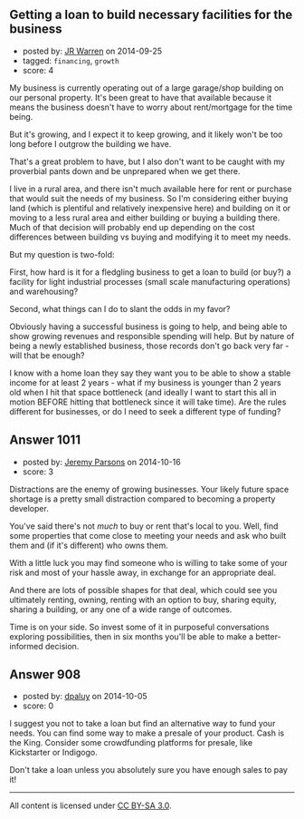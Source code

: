 ## Getting a loan to build necessary facilities for the business

- posted by: [JR Warren](https://stackexchange.com/users/1866317/jr-warren) on 2014-09-25
- tagged: `financing`, `growth`
- score: 4

My business is currently operating out of a large garage/shop building on our personal property. It's been great to have that available because it means the business doesn't have to worry about rent/mortgage for the time being.

But it's growing, and I expect it to keep growing, and it likely won't be too long before I outgrow the building we have.

That's a great problem to have, but I also don't want to be caught with my proverbial pants down and be unprepared when we get there.

I live in a rural area, and there isn't much available here for rent or purchase that would suit the needs of my business. So I'm considering either buying land (which is plentiful and relatively inexpensive here) and building on it or moving to a less rural area and either building or buying a building there.  Much of that decision will probably end up depending on the cost differences between building vs buying and modifying it to meet my needs.

But my question is two-fold:

First, how hard is it for a fledgling business to get a loan to build (or buy?) a facility for light industrial processes (small scale manufacturing operations) and warehousing? 

Second, what things can I do to slant the odds in my favor?

Obviously having a successful business is going to help, and being able to show growing revenues and responsible spending will help. But by nature of being a newly established business, those records don't go back very far - will that be enough?

I know with a home loan they say they want you to be able to show a stable income for at least 2 years - what if my business is younger than 2 years old when I hit that space bottleneck (and ideally I want to start this all in motion BEFORE hitting that bottleneck since it will take time). Are the rules different for businesses, or do I need to seek a different type of funding?


## Answer 1011

- posted by: [Jeremy Parsons](https://stackexchange.com/users/497810/jeremy-parsons) on 2014-10-16
- score: 3

Distractions are the enemy of growing businesses. Your likely future space shortage is a pretty small distraction compared to becoming a property developer.

You've said there's not *much* to buy or rent that's local to you. Well, find some properties that come close to meeting your needs and ask who built them and (if it's different) who owns them.

With a little luck you may find someone who is willing to take some of your risk and most of your hassle away, in exchange for an appropriate deal.

And there are lots of possible shapes for that deal, which could see you ultimately renting, owning, renting with an option to buy, sharing equity, sharing a building, or any one of a wide range of outcomes.

Time is on your side. So invest some of it in purposeful conversations exploring possibilities, then in six months you'll be able to make a better-informed decision.


## Answer 908

- posted by: [dpaluy](https://stackexchange.com/users/978764/dpaluy) on 2014-10-05
- score: 0

I suggest you not to take a loan but find an alternative way to fund your needs.
You can find some way to make a presale of your product. Cash is the King.
Consider some crowdfunding platforms for presale, like Kickstarter or Indigogo.

Don't take a loan unless you absolutely sure you have enough sales to pay it!



---

All content is licensed under [CC BY-SA 3.0](https://creativecommons.org/licenses/by-sa/3.0/).
